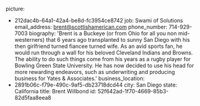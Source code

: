picture:
  - 212dac4b-64a1-42a4-be8d-fc3954ce8742
job: Swami of Solutions
email_address: brent@scottishamerican.com
phone_number: 714-929-7003
biography: 'Brent is a Buckeye (or from Ohio for all you non mid-westerners) that 6 years ago transplanted to sunny San Diego with his then girlfriend turned fiancee turned wife. As an avid sports fan, he would run through a wall for his beloved Cleveland Indians and Browns. The ability to do such things come from his years as a rugby player for Bowling Green State University. He has now decided to use his head for more rewarding endeavors, such as underwriting and producing business for Yates & Associates.'
business_location:
  - 2891b06c-f79e-490c-9af5-db23718dcd44
city: San Diego
state: California
title: Brent Willbond
id: 52f642ad-1f70-4669-85b3-82d5faa8eea8
